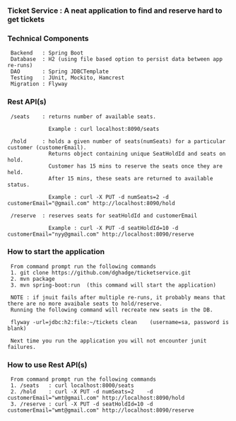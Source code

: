 ###  Ticket Service : A neat application to find and reserve hard to get tickets

###  Technical Components
     Backend   : Spring Boot
     Database  : H2 (using file based option to persist data between app re-runs)
     DAO       : Spring JDBCTemplate
     Testing   : JUnit, Mockito, Hamcrest
     Migration : Flyway

### Rest API(s)
     /seats    : returns number of available seats. 
                 
                 Example : curl localhost:8090/seats
                 
     /hold     : holds a given number of seats(numSeats) for a particular customer (customerEmail). 
                 Returns object containing unique SeatHoldId and seats on hold.
                 Customer has 15 mins to reserve the seats once they are held. 
                 After 15 mins, these seats are returned to available status.
                 
                 Example : curl -X PUT -d numSeats=2 -d customerEmail="@gmail.com" http://localhost:8090/hold

     /reserve  : reserves seats for seatHoldId and customerEmail
          
                 Example : curl -X PUT -d seatHoldId=10 -d customerEmail="nyy@gmail.com" http://localhost:8090/reserve

###  How to start the application
     From command prompt run the following commands
     1. git clone https://github.com/dghadge/ticketservice.git
     2. mvn package 
     3. mvn spring-boot:run  (this command will start the application)
     
     NOTE : if jnuit fails after multiple re-runs, it probably means that there are no more avaibale seats to hold/reserve. 
     Running the following command will recreate new seats in the DB. 
    
     flyway -url=jdbc:h2:file:~/tickets clean    (username=sa, password is blank)
     
     Next time you run the application you will not encounter junit failures. 
     
###  How to use Rest API(s) 
     From command prompt run the following commands
     1. /seats   : curl localhost:8000/seats
     2. /hold    : curl -X PUT -d numSeats=2    -d customerEmail="wmt@gmail.com" http://localhost:8090/hold
     3. /reserve : curl -X PUT -d seatHoldId=10 -d customerEmail="wmt@gmail.com" http://localhost:8090/reserve
